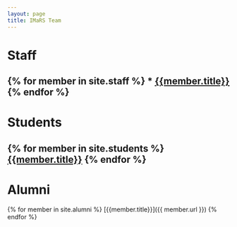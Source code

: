```yaml
---
layout: page
title: IMaRS Team
---
```


  <!-- these are generated from the members collection -->
# Staff
{% for member in site.staff %}
    * [{{member.title}}]({{member.url}})
{% endfor %}
-------------------------------------------------
# Students
{% for member in site.students %}
    [{{member.title}}]({{member.url}})
{% endfor %}
------------------------------------------------
# Alumni
{% for member in site.alumni %}
        [{{member.title}}]({{ member.url }})
{% endfor %}
